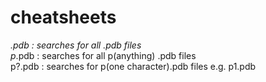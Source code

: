 # cheatsheets
*.pdb : searches for all .pdb files  
p*.pdb : searches for all p(anything) .pdb files  
p?.pdb : searches for p(one character).pdb files e.g. p1.pdb  
